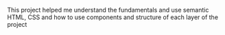This project helped me understand the fundamentals and use semantic HTML, CSS and how to use components and structure of each layer of the project

